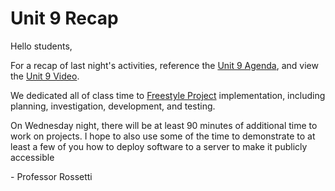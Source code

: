 # Unit 9 Recap

Hello students,

For a recap of last night's activities, reference the [Unit 9 Agenda](https://github.com/prof-rossetti/nyu-info-2335-201805/blob/master/units/unit-9/agenda.md), and view the [Unit 9 Video](http://nyustern.mediasite.com/Mediasite/Play/30aada1b10644ae98531c737551c1b481d).

We dedicated all of class time to [Freestyle Project](https://github.com/prof-rossetti/nyu-info-2335-201805/blob/master/projects/freestyle/project.md) implementation, including planning, investigation, development, and testing.

On Wednesday night, there will be at least 90 minutes of additional time to work on projects. I hope to also use some of the time to demonstrate to at least a few of you how to deploy software to a server to make it publicly accessible

\- Professor Rossetti
